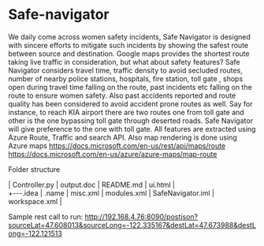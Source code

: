 # Safe-navigator
####  

We daily come across women safety incidents, Safe Navigator is designed with sincere efforts to mitigate such incidents by showing the safest route between source and destination. 
Google maps provides the shortest route taking live traffic in consideration, but what about safety features? 
Safe Navigator considers travel time, traffic density to avoid secluded routes, number of nearby police stations, hospitals, fire station, toll gate , shops open during travel time falling on the route, past incidents etc falling on the route to ensure women safety. Also past accidents reported and route quality has been considered to avoid accident prone routes as well.
Say for instance, to reach KIA airport there are two routes one from toll gate and other is the one bypassing toll gate through deserted roads. Safe Navigator will give preference to the one with toll gate.
All features are extracted using Azure Route, Traffic and search API. Also map rendering is done using Azure maps
https://docs.microsoft.com/en-us/rest/api/maps/route
https://docs.microsoft.com/en-us/azure/azure-maps/map-route

Folder structure 

|   Controller.py
|   output.doc
|   README.md
|   ui.html
|   
+---.idea
|       .name
|       misc.xml
|       modules.xml
|       SafeNavigator.iml
|       workspace.xml
|      

Sample rest call to run:
http://192.168.4.76:8090/postjson?sourceLat=47.608013&sourceLong=-122.335167&destLat=47.673988&destLong=-122.121513
